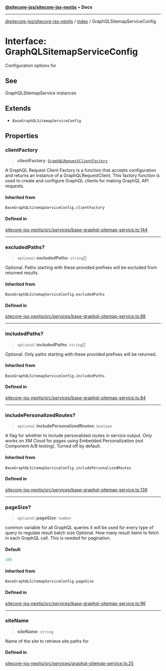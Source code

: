 [**@sitecore-jss/sitecore-jss-nextjs**](../../README.md) • **Docs**

***

[@sitecore-jss/sitecore-jss-nextjs](../../README.md) / [index](../README.md) / GraphQLSitemapServiceConfig

# Interface: GraphQLSitemapServiceConfig

Configuration options for

## See

GraphQLSitemapService instances

## Extends

- `BaseGraphQLSitemapServiceConfig`

## Properties

### clientFactory

> **clientFactory**: [`GraphQLRequestClientFactory`](../../graphql/type-aliases/GraphQLRequestClientFactory.md)

A GraphQL Request Client Factory is a function that accepts configuration and returns an instance of a GraphQLRequestClient.
This factory function is used to create and configure GraphQL clients for making GraphQL API requests.

#### Inherited from

`BaseGraphQLSitemapServiceConfig.clientFactory`

#### Defined in

[sitecore-jss-nextjs/src/services/base-graphql-sitemap-service.ts:144](https://github.com/Sitecore/jss/blob/79b72df335ab50517e6c3357c25dd7db1965274d/packages/sitecore-jss-nextjs/src/services/base-graphql-sitemap-service.ts#L144)

***

### excludedPaths?

> `optional` **excludedPaths**: `string`[]

Optional. Paths starting with these provided prefixes will be excluded from returned results.

#### Inherited from

`BaseGraphQLSitemapServiceConfig.excludedPaths`

#### Defined in

[sitecore-jss-nextjs/src/services/base-graphql-sitemap-service.ts:88](https://github.com/Sitecore/jss/blob/79b72df335ab50517e6c3357c25dd7db1965274d/packages/sitecore-jss-nextjs/src/services/base-graphql-sitemap-service.ts#L88)

***

### includedPaths?

> `optional` **includedPaths**: `string`[]

Optional. Only paths starting with these provided prefixes will be returned.

#### Inherited from

`BaseGraphQLSitemapServiceConfig.includedPaths`

#### Defined in

[sitecore-jss-nextjs/src/services/base-graphql-sitemap-service.ts:84](https://github.com/Sitecore/jss/blob/79b72df335ab50517e6c3357c25dd7db1965274d/packages/sitecore-jss-nextjs/src/services/base-graphql-sitemap-service.ts#L84)

***

### includePersonalizedRoutes?

> `optional` **includePersonalizedRoutes**: `boolean`

A flag for whether to include personalized routes in service output.
Only works on XM Cloud for pages using Embedded Personalization (not Component A/B testing).
Turned off by default.

#### Inherited from

`BaseGraphQLSitemapServiceConfig.includePersonalizedRoutes`

#### Defined in

[sitecore-jss-nextjs/src/services/base-graphql-sitemap-service.ts:139](https://github.com/Sitecore/jss/blob/79b72df335ab50517e6c3357c25dd7db1965274d/packages/sitecore-jss-nextjs/src/services/base-graphql-sitemap-service.ts#L139)

***

### pageSize?

> `optional` **pageSize**: `number`

common variable for all GraphQL queries
it will be used for every type of query to regulate result batch size
Optional. How many result items to fetch in each GraphQL call. This is needed for pagination.

#### Default

```ts
100
```

#### Inherited from

`BaseGraphQLSitemapServiceConfig.pageSize`

#### Defined in

[sitecore-jss-nextjs/src/services/base-graphql-sitemap-service.ts:96](https://github.com/Sitecore/jss/blob/79b72df335ab50517e6c3357c25dd7db1965274d/packages/sitecore-jss-nextjs/src/services/base-graphql-sitemap-service.ts#L96)

***

### siteName

> **siteName**: `string`

Name of the site to retrieve site paths for

#### Defined in

[sitecore-jss-nextjs/src/services/graphql-sitemap-service.ts:25](https://github.com/Sitecore/jss/blob/79b72df335ab50517e6c3357c25dd7db1965274d/packages/sitecore-jss-nextjs/src/services/graphql-sitemap-service.ts#L25)
